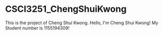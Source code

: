 # CSCI3251_ChengShuiKwong
This is the project of Cheng Shui Kwong.
Hello, I'm Cheng Shui Kwong!
My Student number is 1155194309!
